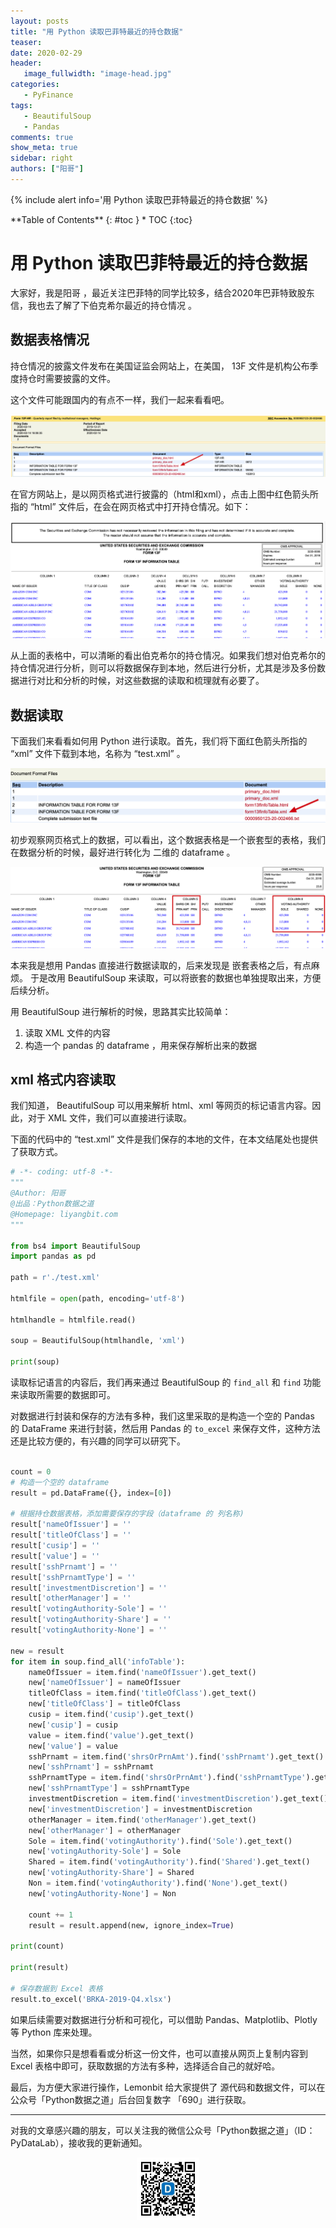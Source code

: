 ```yaml
---
layout: posts
title: "用 Python 读取巴菲特最近的持仓数据"
teaser:
date: 2020-02-29
header:
   image_fullwidth: "image-head.jpg"
categories:
   - PyFinance
tags:    
   - BeautifulSoup
   - Pandas    
comments: true
show_meta: true
sidebar: right
authors: ["阳哥"]
---
```


{% include alert info='用 Python 读取巴菲特最近的持仓数据' %}

<div class="panel radius" markdown="1">
**Table of Contents**
{: #toc }
*  TOC
{:toc}
</div>

# 用 Python 读取巴菲特最近的持仓数据

大家好，我是阳哥 ，最近关注巴菲特的同学比较多，结合2020年巴菲特致股东信，我也去了解了下伯克希尔最近的持仓情况 。

## 数据表格情况

持仓情况的披露文件发布在美国证监会网站上，在美国， 13F 文件是机构公布季度持仓时需要披露的文件。

这个文件可能跟国内的有点不一样，我们一起来看看吧。

![下载页面](/images/posts/20200229-py-Buffett/1.png)

在官方网站上，是以网页格式进行披露的（html和xml），点击上图中红色箭头所指的 “html” 文件后，在会在网页格式中打开持仓情况。如下：

![网页情况](/images/posts/20200229-py-Buffett/2.png)

从上面的表格中，可以清晰的看出伯克希尔的持仓情况。如果我们想对伯克希尔的持仓情况进行分析，则可以将数据保存到本地，然后进行分析，尤其是涉及多份数据进行对比和分析的时候，对这些数据的读取和梳理就有必要了。

## 数据读取

下面我们来看看如何用 Python 进行读取。首先，我们将下面红色箭头所指的 “xml” 文件下载到本地，名称为 “test.xml” 。

![本地文件](/images/posts/20200229-py-Buffett/3.png)

初步观察网页格式上的数据，可以看出，这个数据表格是一个嵌套型的表格，我们在数据分析的时候，最好进行转化为 二维的 dataframe 。

![数据格式](/images/posts/20200229-py-Buffett/4.png)

本来我是想用 Pandas 直接进行数据读取的，后来发现是 嵌套表格之后，有点麻烦。 于是改用 BeautifulSoup 来读取，可以将嵌套的数据也单独提取出来，方便后续分析。

用 BeautifulSoup 进行解析的时候，思路其实比较简单：

1. 读取 XML 文件的内容
2. 构造一个 pandas 的 dataframe ，用来保存解析出来的数据

## xml 格式内容读取

我们知道， BeautifulSoup 可以用来解析 html、xml 等网页的标记语言内容。因此，对于 XML 文件，我们可以直接进行读取。

下面的代码中的 “test.xml” 文件是我们保存的本地的文件，在本文结尾处也提供了获取方式。

```python
# -*- coding: utf-8 -*-
"""
@Author: 阳哥
@出品：Python数据之道
@Homepage: liyangbit.com
"""

from bs4 import BeautifulSoup
import pandas as pd

path = r'./test.xml'

htmlfile = open(path, encoding='utf-8')

htmlhandle = htmlfile.read()

soup = BeautifulSoup(htmlhandle, 'xml')

print(soup)
```

读取标记语言的内容后，我们再来通过 BeautifulSoup 的 `find_all` 和 `find` 功能来读取所需要的数据即可。

对数据进行封装和保存的方法有多种，我们这里采取的是构造一个空的 Pandas 的 DataFrame 来进行封装，然后用 Pandas 的 `to_excel` 来保存文件，这种方法还是比较方便的，有兴趣的同学可以研究下。

```python

count = 0
# 构造一个空的 dataframe
result = pd.DataFrame({}, index=[0])

# 根据持仓数据表格，添加需要保存的字段（dataframe 的 列名称)
result['nameOfIssuer'] = ''
result['titleOfClass'] = ''
result['cusip'] = ''
result['value'] = ''
result['sshPrnamt'] = ''
result['sshPrnamtType'] = ''
result['investmentDiscretion'] = ''
result['otherManager'] = ''
result['votingAuthority-Sole'] = ''
result['votingAuthority-Share'] = ''
result['votingAuthority-None'] = ''

new = result
for item in soup.find_all('infoTable'):
    nameOfIssuer = item.find('nameOfIssuer').get_text()
    new['nameOfIssuer'] = nameOfIssuer
    titleOfClass = item.find('titleOfClass').get_text()
    new['titleOfClass'] = titleOfClass
    cusip = item.find('cusip').get_text()
    new['cusip'] = cusip
    value = item.find('value').get_text()
    new['value'] = value
    sshPrnamt = item.find('shrsOrPrnAmt').find('sshPrnamt').get_text()
    new['sshPrnamt'] = sshPrnamt
    sshPrnamtType = item.find('shrsOrPrnAmt').find('sshPrnamtType').get_text()
    new['sshPrnamtType'] = sshPrnamtType
    investmentDiscretion = item.find('investmentDiscretion').get_text()
    new['investmentDiscretion'] = investmentDiscretion
    otherManager = item.find('otherManager').get_text()
    new['otherManager'] = otherManager
    Sole = item.find('votingAuthority').find('Sole').get_text()
    new['votingAuthority-Sole'] = Sole
    Shared = item.find('votingAuthority').find('Shared').get_text()
    new['votingAuthority-Share'] = Shared
    Non = item.find('votingAuthority').find('None').get_text()
    new['votingAuthority-None'] = Non

    count += 1
    result = result.append(new, ignore_index=True)

print(count)

print(result)

# 保存数据到 Excel 表格
result.to_excel('BRKA-2019-Q4.xlsx')
```

如果后续需要对数据进行分析和可视化，可以借助 Pandas、Matplotlib、Plotly 等 Python 库来处理。

当然，如果你只是想看看或分析这一份文件，也可以直接从网页上复制内容到 Excel 表格中即可，获取数据的方法有多种，选择适合自己的就好哈。

最后，为方便大家进行操作，Lemonbit 给大家提供了 源代码和数据文件，可以在公众号「Python数据之道」后台回复数字 「690」进行获取。

---

对我的文章感兴趣的朋友，可以关注我的微信公众号「Python数据之道」（ID：PyDataLab），接收我的更新通知。

<div align="center">
    <img src="/images/qrcode.jpg" width="20%">
</div>
